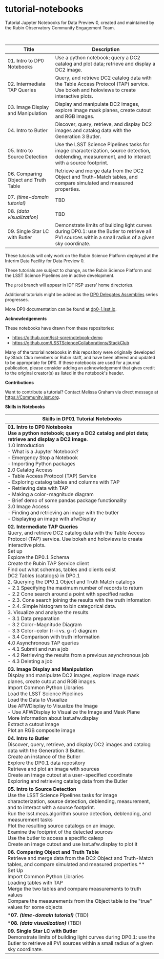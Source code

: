 # tutorial-notebooks
Tutorial Jupyter Notebooks for Data Preview 0, created and maintained by the Rubin Observatory Community Engagement Team.

<br>

| Title  | Description  |
|---|---|
| 01. Intro to DP0 Notebooks | Use a python notebook; query a DC2 catalog and plot data; retrieve and display a DC2 image.|
| 02. Intermediate TAP Queries |Query, and retrieve DC2 catalog data with the Table Access Protocol (TAP) service. Use bokeh and holoviews to create interactive plots.|
| 03. Image Display and Manipulation | Display and manipulate DC2 images, explore image mask planes, create cutout and RGB images. |
| 04. Intro to Butler | Discover, query, retrieve, and display DC2 images and catalog data with the Generation 3 Butler. |
| 05. Intro to Source Detection | Use the LSST Science Pipelines tasks for image characterization, source detection, deblending, measurement, and to interact with a source footprint. |
| 06. Comparing Object and Truth Table | Retrieve and merge data from the DC2 Object and Truth-Match tables, and compare simulated and measured properties. |
| 07. *(time-domain tutorial)* | TBD |
| 08. *(data visualization)* | TBD |
| 09. Single Star LC with Butler | Demonstrate limits of building light curves during DP0.1: use the Butler to retrieve all PVI sources within a small radius of a given sky coordinate. |

These tutorials will only work on the Rubin Science Platform deployed at the Interim Data Facility for Data Preview 0.

These tutorials are subject to change, as the Rubin Science Platform and the LSST Science Pipelines are in active development.

The `prod` branch will appear in IDF RSP users' home directories.

Additional tutorials might be added as the [DP0 Delegates Assemblies](https://dp0-1.lsst.io/dp0-delegate-resources/index.html) series progresses.

More DP0 documentation can be found at [dp0-1.lsst.io](https://dp0-1.lsst.io).

**Acknowledgements**

These notebooks have drawn from these repositories:
 - https://github.com/lsst-sqre/notebook-demo
 - https://github.com/LSSTScienceCollaborations/StackClub

Many of the tutorial notebooks in this repository were originally developed by Stack Club members or Rubin staff, and have been altered and updated to be appropriate for DP0.
If these notebooks are used for a journal publication, please consider adding an acknowledgement that gives credit to the original creator(s) as listed in the notebook's header.

**Contributions**

Want to contribute a tutorial? Contact Melissa Graham via direct message at https://Community.lsst.org.

**Skills in Notebooks**

| Skills in DP01 Tutorial Notebooks  |
|---|
| **01. Intro to DP0 Notebooks <br> Use a python notebook; query a DC2 catalog and plot data; retrieve and display a DC2 image.** <br> 1.0 Introduction <br> - What is a Jupyter Notebook? <br> - Emergency Stop a Notebook <br> - Importing Python packages<br>2.0 Catalog Access<br> - Table Access Protocol (TAP) Service<br>- Exploring catalog tables and columns with TAP<br>- Retrieving data with TAP<br>- Making a color-magnitude diagram<br>- Brief demo of some pandas package functionality<br>3.0 Image Access <br> - Finding and retrieving an image with the butler<br>- Displaying an image with afwDisplay<br> |
| **02. Intermediate TAP Queries** <br> Query, and retrieve DC2 catalog data with the Table Access Protocol (TAP) service. Use bokeh and holoviews to create interactive plots. <br> Set up<br> Explore the DP0.1 Schema <br> Create the Rubin TAP Service client <br> Find out what schemas, tables and clients exist<br> DC2 Tables (catalogs) in DP0.1<br> 2. Querying the DP0.1 Object and Truth Match catalogs<br> - 2.1 Specifying the maximum number of records to return<br> - 2.2 Cone search around a point with specified radius<br> - 2.3. Cone search joining the results with the truth infomation<br> - 2.4. Simple histogram to bin categorical data.<br> 3. Visualize and analyse the results<br> - 3.1 Data preparation<br> - 3.2 Color-Magnitude Diagram<br> - 3.3 Color-color (r-i vs. g-r) diagram<br> - 3.4 Comparison with truth information<br> 4.0 Asynchronous TAP queries<br> - 4.1 Submit and run a job<br> - 4.2 Retrieving the results from a previous asynchronous job<br> - 4.3 Deleting a job<br>|
| **03. Image Display and Manipulation** <br> Display and manipulate DC2 images, explore image mask planes, create cutout and RGB images. <br> Import Common Python Libraries <br>Load the LSST Science Pipelines <br> Load the Data to Visualize<br> Use AFWDisplay to Visualize the Image <br> - Use AFWDisplay to Visualize the Image and Mask Plane <br> More Information about lsst.afw.display <br> Extract a cutout image<br> Plot an RGB composite image<br> |
| **04. Intro to Butler** <br> Discover, query, retrieve, and display DC2 images and catalog data with the Generation 3 Butler. <br> Create an instance of the Butler<br> Explore the DP0.1 data repository <br> Retrieve and plot an image with sources<br> Create an image cutout at a user-specified coordinate<br> Exploring and retrieving catalog data from the Butler<br> |
| **05. Intro to Source Detection** <br> Use the LSST Science Pipelines tasks for image characterization, source detection, deblending, measurement, and to interact with a source footprint. <br> Run the lsst.meas.algorithm source detection, deblending, and measurement tasks<br> Plot the resulting source catalogs on an image.<br> Examine the footprint of the detected sources<br> Use the butler to access a specific calexp <br> Create an image cutout and use lsst.afw.display to plot it<br> |
| **06. Comparing Object and Truth Table** <br> Retrieve and merge data from the DC2 Object and Truth-Match tables, and compare simulated and measured properties.** <br> Set Up<br> Import Common Python Libraries<br> Loading tables with TAP<br> Merge the two tables and compare measurements to truth values<br> Compare the measurements from the Object table to the "true" values for some objects<br> |
|***07. *(time-domain tutorial)*** (TBD)| 
| ***08. *(data visualization)*** (TBD) | 
| **09. Single Star LC with Butler**<br> Demonstrate limits of building light curves during DP0.1: use the Butler to retrieve all PVI sources within a small radius of a given sky coordinate. |

